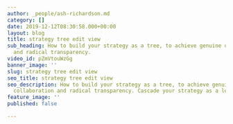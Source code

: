 ```yaml
---
author: _people/ash-richardson.md
category: []
date: 2019-12-12T08:30:58.000+00:00
layout: blog
title: strategy tree edit view
sub_heading: How to build your strategy as a tree, to achieve genuine org-wide collaboration
  and radical transparency.
video_id: pZmVtouWzGg
banner_image: ''
slug: strategy tree edit view
seo_title: strategy tree edit view
seo_description: How to build your strategy as a tree, to achieve genuine org-wide
  collaboration and radical transparency. Cascade your strategy as a logical tree.
feature_image: ''
published: false

---
```

